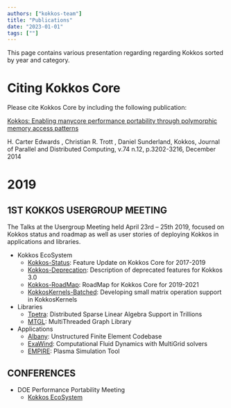 ```yaml
---
authors: ["kokkos-team"]
title: "Publications"
date: "2023-01-01"
tags: [""]
---
```


This page contains various presentation regarding regarding Kokkos sorted by year and category.

# Citing Kokkos Core

Please cite Kokkos Core by including the following publication:

[Kokkos: Enabling manycore performance portability through polymorphic memory access patterns](https://www.osti.gov/biblio/1106586)

H. Carter Edwards , Christian R. Trott , Daniel Sunderland, Kokkos, Journal of Parallel and Distributed Computing, v.74 n.12, p.3202-3216, December 2014

# 2019

## 1ST KOKKOS USERGROUP MEETING

The Talks at the Usergroup Meeting held April 23rd – 25th 2019, focused on Kokkos status and roadmap as well as user stories of deploying Kokkos in applications and libraries.

- Kokkos EcoSystem
    - [Kokkos-Status](https://kokkos.org/wp-content/uploads/2019/04/KUG2019-Kokkos-Status-small.pdf): Feature Update on Kokkos Core for 2017-2019
    - [Kokkos-Deprecation](https://kokkos.org/wp-content/uploads/2019/04/KUG2019-Kokkos-Deprecation.pdf): Description of deprecated features for Kokkos 3.0
    - [Kokkos-RoadMap](https://kokkos.org/wp-content/uploads/2019/04/KUG2019-Kokkos-RoadMap.pdf): RoadMap for Kokkos Core for 2019-2021
    - [KokkosKernels-Batched](https://kokkos.org/wp-content/uploads/2019/04/KUG2019-KokkosKernels-Batched.pdf): Developing small matrix operation support in KokkosKernels
- Libraries
    - [Tpetra](https://kokkos.org/wp-content/uploads/2019/04/KUG2019-Tpetra.pdf): Distributed Sparse Linear Algebra Support in Trillions
    - [MTGL](https://kokkos.org/wp-content/uploads/2019/04/KUG2019-MTGL.pdf): MultiThreaded Graph Library
- Applications
    - [Albany](https://kokkos.org/wp-content/uploads/2019/04/KUG2019-Albany.pdf): Unstructured Finite Element Codebase
    - [ExaWind](https://kokkos.org/wp-content/uploads/2019/04/KUG2019-ExaWind.pdf): Computational Fluid Dynamics with MultiGrid solvers
    - [EMPIRE](https://kokkos.org/wp-content/uploads/2019/04/KUG2019-EMPIRE-KokkosConversion.pdf): Plasma Simulation Tool

## CONFERENCES

- DOE Performance Portability Meeting
    - [Kokkos EcoSystem](https://kokkos.org/wp-content/uploads/2019/04/Trott_PPP2019-small.pdf)